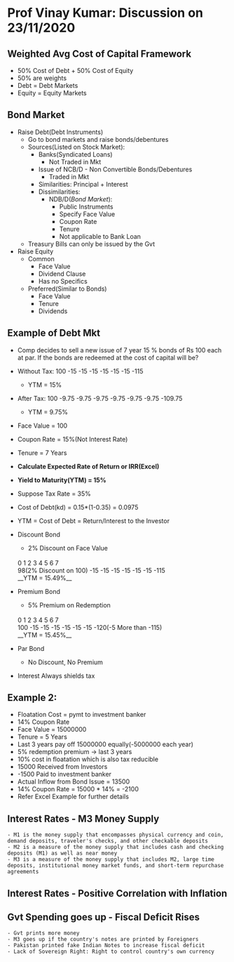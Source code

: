 # Prof Vinay Kumar: Discussion on 23/11/2020

## Weighted Avg Cost of Capital Framework
- 50% Cost of Debt + 50% Cost of Equity
- 50% are weights
- Debt  = Debt Markets
- Equity = Equity Markets

## Bond Market
- Raise Debt(Debt Instruments)
	- Go to bond markets and raise bonds/debentures
	- Sources(Listed on Stock Market):
		- Banks(Syndicated Loans)
			- Not Traded in Mkt
		- Issue of NCB/D - Non Convertible Bonds/Debentures
			- Traded in Mkt
		- Similarities: Principal + Interest
		- Dissimilarities:
			- NDB/D(*Bond Market*): 
				- Public Instruments
				- Specify Face Value
				- Coupon Rate
				- Tenure
				- Not applicable to Bank Loan
	- Treasury Bills can only be issued by the Gvt
- Raise Equity
	- Common
		- Face Value
		- Dividend Clause
		- Has no Specifics
	- Preferred(Similar to Bonds)
		- Face Value
		- Tenure
		- Dividends

## Example of Debt Mkt
- Comp decides to sell a new issue of 7 year 15 % bonds of Rs 100 each at par. If the bonds are redeemed at the cost of capital will be?

- Without Tax: 100	-15	-15	-15	-15	-15	-15	-115
	- YTM = 15%
- After Tax:   100	-9.75 -9.75 -9.75 -9.75 -9.75 -9.75 -109.75
	- YTM = 9.75%

- Face Value = 100
- Coupon Rate = 15%(Not Interest Rate)
- Tenure = 7 Years

- **Calculate Expected Rate of Return or IRR(Excel)**
- **Yield to Maturity(YTM) = 15%**

- Suppose Tax Rate = 35%
- Cost of Debt(kd) = 0.15\*(1-0.35) = 0.0975

- YTM = Cost of Debt = Return/Interest to the Investor

- Discount Bond
	- 2% Discount on Face Value
	<br>
	0	1	2	3	4	5	6	7
	<br>
	98(2% Discount on 100)	-15	-15	-15	-15	-15	-15	-115
	<br>
	__YTM = 15.49%__

- Premium Bond
	- 5% Premium on Redemption
	<br>
	0	1	2	3	4	5	6	7
	<br>
	100	-15	-15	-15	-15	-15	-15	-120(-5 More than -115)
	<br>
	__YTM = 15.45%__

- Par Bond
	- No Discount, No Premium

- Interest Always shields tax

## Example 2:
- Floatation Cost = pymt to investment banker
- 14% Coupon Rate
- Face Value = 15000000
- Tenure = 5 Years
- Last 3 years pay off 15000000 equally(-5000000 each year) 
- 5% redemption premium -> last 3 years
- 10% cost in floatation which is also tax reducible
- 15000 Received from Investors
- -1500 Paid to investment banker
- Actual Inflow from Bond Issue = 13500
- 14% Coupon Rate = 15000 * 14% = -2100
- Refer Excel Example for further details

## Interest Rates - M3 Money Supply
	- M1 is the money supply that encompasses physical currency and coin, demand deposits, traveler's checks, and other checkable deposits
	- M2 is a measure of the money supply that includes cash and checking deposits (M1) as well as near money
	- M3 is a measure of the money supply that includes M2, large time deposits, institutional money market funds, and short-term repurchase agreements
## Interest Rates - Positive Correlation with Inflation
## Gvt Spending goes up - Fiscal Deficit Rises
	- Gvt prints more money
	- M3 goes up if the country's notes are printed by Foreigners 
	- Pakistan printed fake Indian Notes to increase fiscal deficit
	- Lack of Sovereign Right: Right to control country's own currency